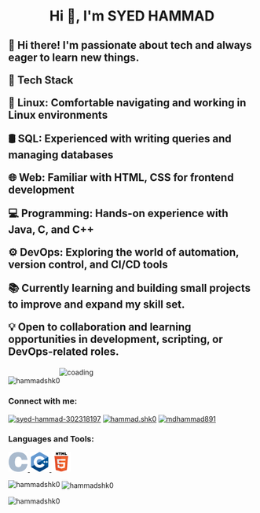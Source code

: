 <h1 align="center">Hi 👋, I'm SYED HAMMAD</h1>
<h2 align="left"> 👋 Hi there! I'm passionate about tech and always eager to learn new things.

🔧 Tech Stack

🐧 Linux: Comfortable navigating and working in Linux environments

🛢️ SQL: Experienced with writing queries and managing databases

🌐 Web: Familiar with HTML, CSS for frontend development

💻 Programming: Hands-on experience with Java, C, and C++

⚙️ DevOps: Exploring the world of automation, version control, and CI/CD tools

📚 Currently learning and building small projects to improve and expand my skill set.

💡 Open to collaboration and learning opportunities in development, scripting, or DevOps-related roles. </h2>
<img align="right" alt="coading" width="400" src="https://i.pinimg.com/originals/54/e3/7d/54e37d8074ebcde1d96c77d7b2a7f310.gif">
<p align="left"> <img src="https://komarev.com/ghpvc/?username=hammadshk0&label=Profile%20views&color=0e75b6&style=flat" alt="hammadshk0" /> </p>


<h3 align="left">Connect with me:</h3>
<p align="left">
<a href="https://linkedin.com/in/syed-hammad-302318197" target="blank"><img align="center" src="https://raw.githubusercontent.com/rahuldkjain/github-profile-readme-generator/master/src/images/icons/Social/linked-in-alt.svg" alt="syed-hammad-302318197" height="30" width="40" /></a>
<a href="https://instagram.com/hammad.shk0" target="blank"><img align="center" src="https://raw.githubusercontent.com/rahuldkjain/github-profile-readme-generator/master/src/images/icons/Social/instagram.svg" alt="hammad.shk0" height="30" width="40" /></a>
<a href="https://www.hackerrank.com/mdhammad891" target="blank"><img align="center" src="https://raw.githubusercontent.com/rahuldkjain/github-profile-readme-generator/master/src/images/icons/Social/hackerrank.svg" alt="mdhammad891" height="30" width="40" /></a>
</p>

<h3 align="left">Languages and Tools:</h3>
<p align="left"> <a href="https://www.cprogramming.com/" target="_blank" rel="noreferrer"> <img src="https://raw.githubusercontent.com/devicons/devicon/master/icons/c/c-original.svg" alt="c" width="40" height="40"/> </a> <a href="https://www.w3schools.com/cpp/" target="_blank" rel="noreferrer"> <img src="https://raw.githubusercontent.com/devicons/devicon/master/icons/cplusplus/cplusplus-original.svg" alt="cplusplus" width="40" height="40"/> </a> <a href="https://www.w3.org/html/" target="_blank" rel="noreferrer"> <img src="https://raw.githubusercontent.com/devicons/devicon/master/icons/html5/html5-original-wordmark.svg" alt="html5" width="40" height="40"/> </a> </p>

<p><img align="left" src="https://github-readme-stats.vercel.app/api/top-langs?username=hammadshk0&show_icons=true&locale=en&layout=compact" alt="hammadshk0" /></p>

<p>&nbsp;<img align="center" src="https://github-readme-stats.vercel.app/api?username=hammadshk0&show_icons=true&locale=en" alt="hammadshk0" /></p>

<p><img align="center" src="https://github-readme-streak-stats.herokuapp.com/?user=hammadshk0&" alt="hammadshk0" /></p>
